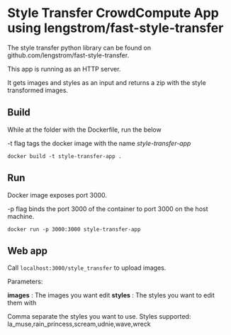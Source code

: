 # Style Transfer CrowdCompute App using lengstrom/fast-style-transfer

The style transfer python library can be found on github.com/lengstrom/fast-style-transfer.

This app is running as an HTTP server. 

It gets images and styles as an input and returns a zip with the style transformed images.

## Build

While at the folder with the Dockerfile, run the below

-t flag tags the docker image with the name *style-transfer-app*

```
docker build -t style-transfer-app .
```

## Run

Docker image exposes port 3000. 

-p flag binds the port 3000 of the container to port 3000 on the host machine.

```
docker run -p 3000:3000 style-transfer-app
```

## Web app

Call `localhost:3000/style_transfer` to upload images.

Parameters:

**images** : The images you want edit
**styles** : The styles you want to edit them with

Comma separate the styles you want to use.
Styles supported: la_muse,rain_princess,scream,udnie,wave,wreck